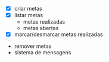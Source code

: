  - [x] criar metas
 - [x] listar metas
    - metas  realizadas
    - metas abertas
 - [x] marcar/desmarcar metas realizadas
 - remover metas
 - sistema de mensagens